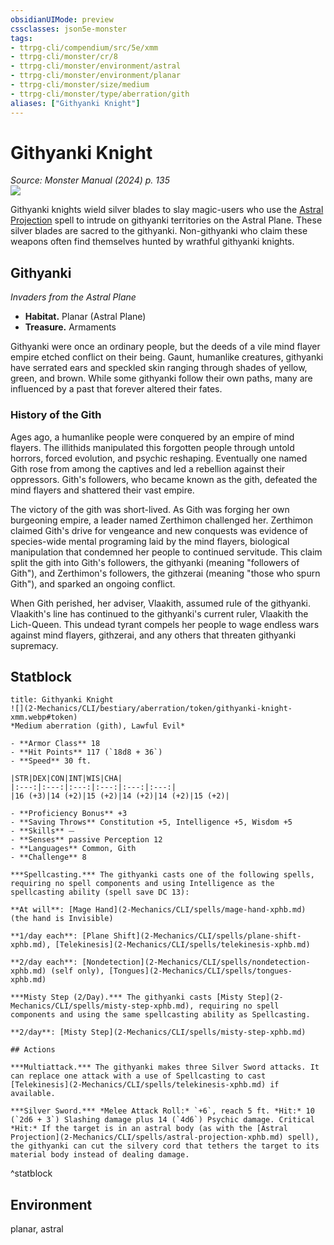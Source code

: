 ```yaml
---
obsidianUIMode: preview
cssclasses: json5e-monster
tags:
- ttrpg-cli/compendium/src/5e/xmm
- ttrpg-cli/monster/cr/8
- ttrpg-cli/monster/environment/astral
- ttrpg-cli/monster/environment/planar
- ttrpg-cli/monster/size/medium
- ttrpg-cli/monster/type/aberration/gith
aliases: ["Githyanki Knight"]
---
```

# Githyanki Knight
*Source: Monster Manual (2024) p. 135*  
![](2-Mechanics/CLI/bestiary/aberration/img/githyanki.webp#right)

Githyanki knights wield silver blades to slay magic-users who use the [Astral Projection](2-Mechanics/CLI/spells/astral-projection-xphb.md) spell to intrude on githyanki territories on the Astral Plane. These silver blades are sacred to the githyanki. Non-githyanki who claim these weapons often find themselves hunted by wrathful githyanki knights.

## Githyanki

*Invaders from the Astral Plane*

- **Habitat.** Planar (Astral Plane)  
- **Treasure.** Armaments  

Githyanki were once an ordinary people, but the deeds of a vile mind flayer empire etched conflict on their being. Gaunt, humanlike creatures, githyanki have serrated ears and speckled skin ranging through shades of yellow, green, and brown. While some githyanki follow their own paths, many are influenced by a past that forever altered their fates.

### History of the Gith

Ages ago, a humanlike people were conquered by an empire of mind flayers. The illithids manipulated this forgotten people through untold horrors, forced evolution, and psychic reshaping. Eventually one named Gith rose from among the captives and led a rebellion against their oppressors. Gith's followers, who became known as the gith, defeated the mind flayers and shattered their vast empire.

The victory of the gith was short-lived. As Gith was forging her own burgeoning empire, a leader named Zerthimon challenged her. Zerthimon claimed Gith's drive for vengeance and new conquests was evidence of species-wide mental programing laid by the mind flayers, biological manipulation that condemned her people to continued servitude. This claim split the gith into Gith's followers, the githyanki (meaning "followers of Gith"), and Zerthimon's followers, the githzerai (meaning "those who spurn Gith"), and sparked an ongoing conflict.

When Gith perished, her adviser, Vlaakith, assumed rule of the githyanki. Vlaakith's line has continued to the githyanki's current ruler, Vlaakith the Lich-Queen. This undead tyrant compels her people to wage endless wars against mind flayers, githzerai, and any others that threaten githyanki supremacy.

## Statblock

```ad-statblock
title: Githyanki Knight
![](2-Mechanics/CLI/bestiary/aberration/token/githyanki-knight-xmm.webp#token)
*Medium aberration (gith), Lawful Evil*

- **Armor Class** 18 
- **Hit Points** 117 (`18d8 + 36`) 
- **Speed** 30 ft.

|STR|DEX|CON|INT|WIS|CHA|
|:---:|:---:|:---:|:---:|:---:|:---:|
|16 (+3)|14 (+2)|15 (+2)|14 (+2)|14 (+2)|15 (+2)|

- **Proficiency Bonus** +3
- **Saving Throws** Constitution +5, Intelligence +5, Wisdom +5
- **Skills** ⏤
- **Senses** passive Perception 12
- **Languages** Common, Gith
- **Challenge** 8

***Spellcasting.*** The githyanki casts one of the following spells, requiring no spell components and using Intelligence as the spellcasting ability (spell save DC 13):

**At will**: [Mage Hand](2-Mechanics/CLI/spells/mage-hand-xphb.md) (the hand is Invisible)

**1/day each**: [Plane Shift](2-Mechanics/CLI/spells/plane-shift-xphb.md), [Telekinesis](2-Mechanics/CLI/spells/telekinesis-xphb.md)

**2/day each**: [Nondetection](2-Mechanics/CLI/spells/nondetection-xphb.md) (self only), [Tongues](2-Mechanics/CLI/spells/tongues-xphb.md)

***Misty Step (2/Day).*** The githyanki casts [Misty Step](2-Mechanics/CLI/spells/misty-step-xphb.md), requiring no spell components and using the same spellcasting ability as Spellcasting.

**2/day**: [Misty Step](2-Mechanics/CLI/spells/misty-step-xphb.md)

## Actions

***Multiattack.*** The githyanki makes three Silver Sword attacks. It can replace one attack with a use of Spellcasting to cast [Telekinesis](2-Mechanics/CLI/spells/telekinesis-xphb.md) if available.

***Silver Sword.*** *Melee Attack Roll:* `+6`, reach 5 ft. *Hit:* 10 (`2d6 + 3`) Slashing damage plus 14 (`4d6`) Psychic damage. Critical *Hit:* If the target is in an astral body (as with the [Astral Projection](2-Mechanics/CLI/spells/astral-projection-xphb.md) spell), the githyanki can cut the silvery cord that tethers the target to its material body instead of dealing damage.
```
^statblock

## Environment

planar, astral